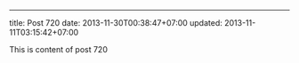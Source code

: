 ---
title: Post 720
date: 2013-11-30T00:38:47+07:00
updated: 2013-11-11T03:15:42+07:00

This is content of post 720